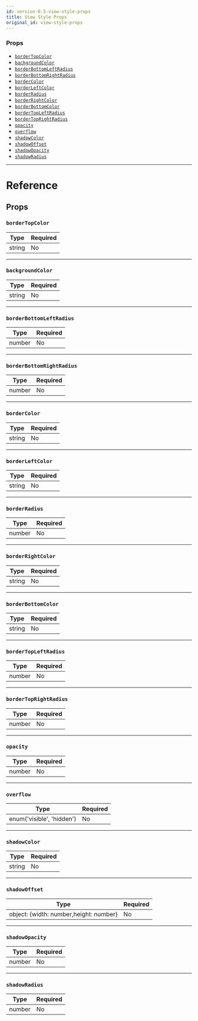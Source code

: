 ```yaml
---
id: version-0.5-view-style-props
title: View Style Props
original_id: view-style-props
---
```


### Props

* [`borderTopColor`](view-style-props.md#bordertopcolor)
* [`backgroundColor`](view-style-props.md#backgroundcolor)
* [`borderBottomLeftRadius`](view-style-props.md#borderbottomleftradius)
* [`borderBottomRightRadius`](view-style-props.md#borderbottomrightradius)
* [`borderColor`](view-style-props.md#bordercolor)
* [`borderLeftColor`](view-style-props.md#borderleftcolor)
* [`borderRadius`](view-style-props.md#borderradius)
* [`borderRightColor`](view-style-props.md#borderrightcolor)
* [`borderBottomColor`](view-style-props.md#borderbottomcolor)
* [`borderTopLeftRadius`](view-style-props.md#bordertopleftradius)
* [`borderTopRightRadius`](view-style-props.md#bordertoprightradius)
* [`opacity`](view-style-props.md#opacity)
* [`overflow`](view-style-props.md#overflow)
* [`shadowColor`](view-style-props.md#shadowcolor)
* [`shadowOffset`](view-style-props.md#shadowoffset)
* [`shadowOpacity`](view-style-props.md#shadowopacity)
* [`shadowRadius`](view-style-props.md#shadowradius)

---

# Reference

## Props

### `borderTopColor`

| Type   | Required |
| ------ | -------- |
| string | No       |

---

### `backgroundColor`

| Type   | Required |
| ------ | -------- |
| string | No       |

---

### `borderBottomLeftRadius`

| Type   | Required |
| ------ | -------- |
| number | No       |

---

### `borderBottomRightRadius`

| Type   | Required |
| ------ | -------- |
| number | No       |

---

### `borderColor`

| Type   | Required |
| ------ | -------- |
| string | No       |

---

### `borderLeftColor`

| Type   | Required |
| ------ | -------- |
| string | No       |

---

### `borderRadius`

| Type   | Required |
| ------ | -------- |
| number | No       |

---

### `borderRightColor`

| Type   | Required |
| ------ | -------- |
| string | No       |

---

### `borderBottomColor`

| Type   | Required |
| ------ | -------- |
| string | No       |

---

### `borderTopLeftRadius`

| Type   | Required |
| ------ | -------- |
| number | No       |

---

### `borderTopRightRadius`

| Type   | Required |
| ------ | -------- |
| number | No       |

---

### `opacity`

| Type   | Required |
| ------ | -------- |
| number | No       |

---

### `overflow`

| Type                      | Required |
| ------------------------- | -------- |
| enum('visible', 'hidden') | No       |

---

### `shadowColor`

| Type   | Required |
| ------ | -------- |
| string | No       |

---

### `shadowOffset`

| Type                                   | Required |
| -------------------------------------- | -------- |
| object: {width: number,height: number} | No       |

---

### `shadowOpacity`

| Type   | Required |
| ------ | -------- |
| number | No       |

---

### `shadowRadius`

| Type   | Required |
| ------ | -------- |
| number | No       |
